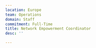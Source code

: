 ```yaml
---
location: Europe
team: Operations
domain: Staff
commitment: Full-Time
title: Network Empowerment Coordinator
desc: ''

---
```

